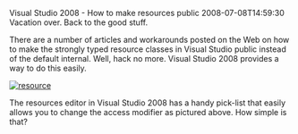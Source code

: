 Visual Studio 2008 - How to make resources public
2008-07-08T14:59:30
Vacation over. Back to the good stuff.

There are a number of articles and workarounds posted on the Web on how to make the strongly typed resource classes in Visual Studio public instead of the default internal. Well, hack no more. Visual Studio 2008 provides a way to do this easily.

[![resource](http://az667460.vo.msecnd.net/cdn/images/blog/VisualStudio2008Howtomakeresourcespublic_99CC/resource_thumb.png)](http://az667460.vo.msecnd.net/cdn/images/blog/VisualStudio2008Howtomakeresourcespublic_99CC/resource.png)

The resources editor in Visual Studio 2008 has a handy pick-list that easily allows you to change the access modifier as pictured above. How simple is that?
